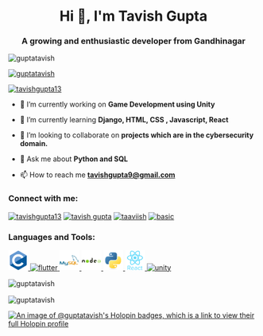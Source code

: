 <h1 align="center">Hi 👋, I'm Tavish Gupta</h1>
<h3 align="center">A growing and enthusiastic developer from Gandhinagar</h3>

<p align="left"> <img src="https://komarev.com/ghpvc/?username=guptatavish&label=Profile%20views&color=0e75b6&style=flat" alt="guptatavish" /> </p>

<p align="left"> <a href="https://github.com/ryo-ma/github-profile-trophy"><img src="https://github-profile-trophy.vercel.app/?username=guptatavish" alt="guptatavish" /></a> </p>

<p align="left"> <a href="https://twitter.com/tavishgupta13" target="blank"><img src="https://img.shields.io/twitter/follow/tavishgupta13?logo=twitter&style=for-the-badge" alt="tavishgupta13" /></a> </p>

- 🔭 I’m currently working on **Game Development using Unity**

- 🌱 I’m currently learning **Django, HTML, CSS , Javascript, React**

- 👯 I’m looking to collaborate on **projects which are in the cybersecurity domain.**

- 💬 Ask me about **Python and SQL**

- 📫 How to reach me **tavishgupta9@gmail.com**

<h3 align="left">Connect with me:</h3>
<p align="left">
<a href="https://twitter.com/tavishgupta13" target="blank"><img align="center" src="https://raw.githubusercontent.com/rahuldkjain/github-profile-readme-generator/master/src/images/icons/Social/twitter.svg" alt="tavishgupta13" height="30" width="40" /></a>
<a href="https://linkedin.com/in/tavish gupta" target="blank"><img align="center" src="https://raw.githubusercontent.com/rahuldkjain/github-profile-readme-generator/master/src/images/icons/Social/linked-in-alt.svg" alt="tavish gupta" height="30" width="40" /></a>
<a href="https://instagram.com/taaviish" target="blank"><img align="center" src="https://raw.githubusercontent.com/rahuldkjain/github-profile-readme-generator/master/src/images/icons/Social/instagram.svg" alt="taaviish" height="30" width="40" /></a>
<a href="https://www.youtube.com/c/basic" target="blank"><img align="center" src="https://raw.githubusercontent.com/rahuldkjain/github-profile-readme-generator/master/src/images/icons/Social/youtube.svg" alt="basic" height="30" width="40" /></a>
</p>

<h3 align="left">Languages and Tools:</h3>
<p align="left"> <a href="https://www.cprogramming.com/" target="_blank" rel="noreferrer"> <img src="https://raw.githubusercontent.com/devicons/devicon/master/icons/c/c-original.svg" alt="c" width="40" height="40"/> </a> <a href="https://flutter.dev" target="_blank" rel="noreferrer"> <img src="https://www.vectorlogo.zone/logos/flutterio/flutterio-icon.svg" alt="flutter" width="40" height="40"/> </a> <a href="https://www.mysql.com/" target="_blank" rel="noreferrer"> <img src="https://raw.githubusercontent.com/devicons/devicon/master/icons/mysql/mysql-original-wordmark.svg" alt="mysql" width="40" height="40"/> </a> <a href="https://nodejs.org" target="_blank" rel="noreferrer"> <img src="https://raw.githubusercontent.com/devicons/devicon/master/icons/nodejs/nodejs-original-wordmark.svg" alt="nodejs" width="40" height="40"/> </a> <a href="https://www.python.org" target="_blank" rel="noreferrer"> <img src="https://raw.githubusercontent.com/devicons/devicon/master/icons/python/python-original.svg" alt="python" width="40" height="40"/> </a> <a href="https://reactjs.org/" target="_blank" rel="noreferrer"> <img src="https://raw.githubusercontent.com/devicons/devicon/master/icons/react/react-original-wordmark.svg" alt="react" width="40" height="40"/> </a> <a href="https://unity.com/" target="_blank" rel="noreferrer"> <img src="https://www.vectorlogo.zone/logos/unity3d/unity3d-icon.svg" alt="unity" width="40" height="40"/> </a> </p>

<p><img align="center" src="https://github-readme-stats.vercel.app/api/top-langs?username=guptatavish&show_icons=true&locale=en&layout=compact" alt="guptatavish" /></p>

<p><img align="center" src="https://github-readme-streak-stats.herokuapp.com/?user=guptatavish&" alt="guptatavish" /></p>

[![An image of @guptatavish's Holopin badges, which is a link to view their full Holopin profile](https://holopin.me/guptatavish)](https://holopin.io/@guptatavish)
